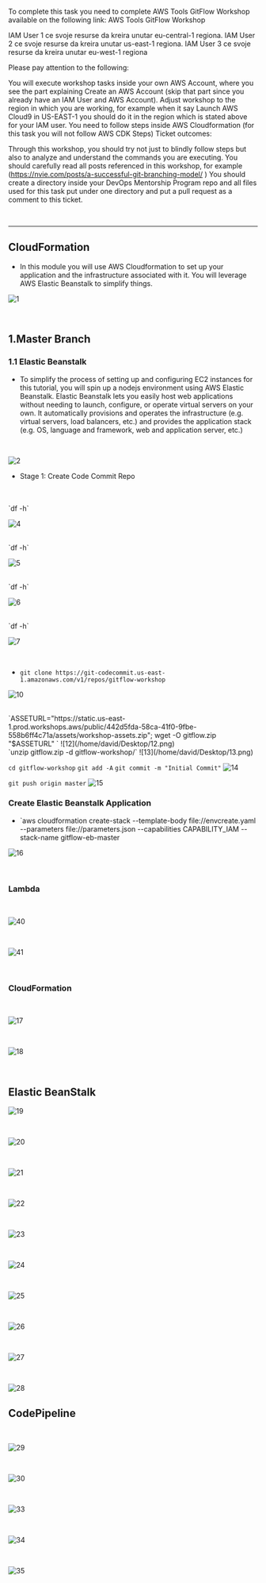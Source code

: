 To complete this task you need to complete AWS Tools GitFlow Workshop available on the following link:
AWS Tools GitFlow Workshop

IAM User 1 ce svoje resurse da kreira unutar eu-central-1 regiona.
IAM User 2 ce svoje resurse da kreira unutar us-east-1 regiona.
IAM User 3 ce svoje resurse da kreira unutar eu-west-1 regiona

Please pay attention to the following:

You will execute workshop tasks inside your own AWS Account, where you see the part explaining Create an AWS Account (skip that part since you already have an IAM User and AWS Account).
Adjust workshop to the region in which you are working, for example when it say Launch AWS Cloud9 in US-EAST-1 you should do it in the region which is stated above for your IAM user.
You need to follow steps inside AWS Cloudformation (for this task you will not follow AWS CDK Steps)
Ticket outcomes:

Through this workshop, you should try not just to blindly follow steps but also to analyze and understand the commands you are executing.
You should carefully read all posts referenced in this workshop, for example (https://nvie.com/posts/a-successful-git-branching-model/ )
You should create a directory inside your DevOps Mentorship Program repo and all files used for this task put under one directory and put a pull request as a comment to this ticket.

<br/>

* * *

## CloudFormation

- In this module you will use AWS Cloudformation to set up your application and the infrastructure associated with it. You will leverage AWS Elastic Beanstalk to simplify things.

![1](/home/david/Desktop/1.png)

<br/>

## 1.Master Branch

### 1.1 Elastic Beanstalk

- To simplify the process of setting up and configuring EC2 instances for this tutorial, you will spin up a nodejs environment using AWS Elastic Beanstalk. Elastic Beanstalk lets you easily host web applications without needing to launch, configure, or operate virtual servers on your own. It automatically provisions and operates the infrastructure (e.g. virtual servers, load balancers, etc.) and provides the application stack (e.g. OS, language and framework, web and application server, etc.)

<br/>

![2](/home/david/Desktop/2.png)

- Stage 1: Create Code Commit Repo

<br/>

<br/>
`df -h`

![4](/home/david/Desktop/4.png)

<br/>
`df -h`

![5](/home/david/Desktop/5.png)

<br/>
`df -h`

![6](/home/david/Desktop/6.png)

<br/>
`df -h`

![7](/home/david/Desktop/7.png)

<br/>

- `git clone https://git-codecommit.us-east-1.amazonaws.com/v1/repos/gitflow-workshop`

![10](/home/david/Desktop/10.png)

<br/>
`ASSETURL="https://static.us-east-1.prod.workshops.aws/public/442d5fda-58ca-41f0-9fbe-558b6ff4c71a/assets/workshop-assets.zip"; wget -O gitflow.zip "$ASSETURL"
`
![12](/home/david/Desktop/12.png)

<br/>
`unzip gitflow.zip -d gitflow-workshop/`
![13](/home/david/Desktop/13.png)
<br/>

`cd gitflow-workshop`
`git add -A`
`git commit -m "Initial Commit"`
![14](/home/david/Desktop/14.png)
<br/>

`git push origin master`
![15](/home/david/Desktop/15.png)
<br/>

### Create Elastic Beanstalk Application

- `aws cloudformation create-stack --template-body file://envcreate.yaml --parameters file://parameters.json --capabilities CAPABILITY_IAM --stack-name gitflow-eb-master

![16](/home/david/Desktop/16.png)

<br/>

### Lambda

<br/>

![40](/home/david/Desktop/40.png)

<br/>

![41](/home/david/Desktop/41.png)

<br/>

### CloudFormation

<br/>

![17](/home/david/Desktop/17.png)

<br/>

![18](/home/david/Desktop/18.png)

<br/>

## Elastic BeanStalk

![19](/home/david/Desktop/19.png)

<br/>

![20](/home/david/Desktop/20.png)

<br/>

![21](/home/david/Desktop/21.png)

<br/>

![22](/home/david/Desktop/22.png)

<br/>

![23](/home/david/Desktop/23.png)

<br/>

![24](/home/david/Desktop/24.png)

<br/>

![25](/home/david/Desktop/25.png)

<br/>

![26](/home/david/Desktop/26.png)

<br/>

![27](/home/david/Desktop/27.png)

<br/>

![28](/home/david/Desktop/28.png)

## CodePipeline

<br/>

![29](/home/david/Desktop/29.png)

<br/>

![30](/home/david/Desktop/30.png)

<br/>

![33](/home/david/Desktop/33.png)

<br/>

![34](/home/david/Desktop/34.png)

<br/>

![35](/home/david/Desktop/35.png)


